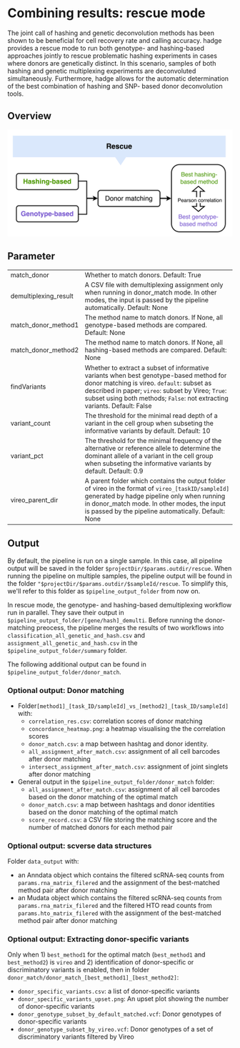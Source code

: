# Combining results: rescue mode

The joint call of hashing and genetic deconvolution methods has been shown to be beneficial for cell recovery rate and calling accuracy. hadge provides a rescue mode to run both genotype- and hashing-based approaches jointly to rescue problematic hashing experiments in cases where donors are genetically distinct. In this scenario, samples of both hashing and genetic multiplexing experiments are deconvoluted simultaneously. Furthermore, hadge allows for the automatic determination of the best combination of hashing and SNP- based donor deconvolution tools.

## Overview

![Caption](_static/images/rescue.png)

## **Parameter**

|                       |                                                                                                                                                                                                                                                                         |
| --------------------- | ----------------------------------------------------------------------------------------------------------------------------------------------------------------------------------------------------------------------------------------------------------------------- |
| match_donor           | Whether to match donors. Default: True                                                                                                                                                                                                                                  |
| demultiplexing_result | A CSV file with demultiplexing assignment only when running in donor_match mode. In other modes, the input is passed by the pipeline automatically. Default: None                                                                                                       |
| match_donor_method1   | The method name to match donors. If None, all genotype-based methods are compared. Default: None                                                                                                                                                                        |
| match_donor_method2   | The method name to match donors. If None, all hashing-based methods are compared. Default: None                                                                                                                                                                         |
| findVariants          | Whether to extract a subset of informative variants when best genotype-based method for donor matching is vireo. `default`: subset as described in paper; `vireo`: subset by Vireo; `True`: subset using both methods; `False`: not extracting variants. Default: False |
| variant_count         | The threshold for the minimal read depth of a variant in the cell group when subseting the informative variants by default. Default: 10                                                                                                                                 |
| variant_pct           | The threshold for the minimal frequency of the alternative or reference allele to determine the dominant allele of a variant in the cell group when subseting the informative variants by default. Default: 0.9                                                         |
| vireo_parent_dir      | A parent folder which contains the output folder of vireo in the format of `vireo_[taskID/sampleId]` generated by hadge pipeline only when running in donor_match mode. In other modes, the input is passed by the pipeline automatically. Default: None                |

## **Output**

By default, the pipeline is run on a single sample. In this case, all pipeline output will be saved in the folder `$projectDir/$params.outdir/rescue`. When running the pipeline on multiple samples, the pipeline output will be found in the folder `"$projectDir/$params.outdir/$sampleId/rescue`.
To simplify this, we'll refer to this folder as `$pipeline_output_folder` from now on.

In rescue mode, the genotype- and hashing-based demultiplexing workflow run in parallel. They save their output in `$pipeline_output_folder/[gene/hash]_demulti`. Before running the donor-matching preocess, the pipeline merges the results of two workflows into `classification_all_genetic_and_hash.csv` and `assignment_all_genetic_and_hash.csv` in the `$pipeline_output_folder/summary` folder.

The following additional output can be found in `$pipeline_output_folder/donor_match`.

### Optional output: Donor matching

- Folder`[method1]_[task_ID/sampleId]_vs_[method2]_[task_ID/sampleId]` with:
  - `correlation_res.csv`: correlation scores of donor matching
  - `concordance_heatmap.png`: a heatmap visualising the the correlation scores
  - `donor_match.csv`: a map between hashtag and donor identity.
  - `all_assignment_after_match.csv`: assignment of all cell barcodes after donor matching
  - `intersect_assignment_after_match.csv`: assignment of joint singlets after donor matching
- General output in the `$pipeline_output_folder/donor_match` folder:
  - `all_assignment_after_match.csv`: assignment of all cell barcodes based on the donor matching of the optimal match
  - `donor_match.csv`: a map between hashtags and donor identities based on the donor matching of the optimal match
  - `score_record.csv`: a CSV file storing the matching score and the number of matched donors for each method pair

### Optional output: scverse data structures

Folder `data_output` with:

- an Anndata object which contains the filtered scRNA-seq counts from `params.rna_matrix_filered` and the assignment of the best-matched method pair after donor matching
- an Mudata object which contains the filtered scRNA-seq counts from `params.rna_matrix_filered` and the filtered HTO read counts from `params.hto_matrix_filered` with the assignment of the best-matched method pair after donor matching

### Optional output: Extracting donor-specific variants

Only when 1) `best_method1` for the optimal match (`best_method1` and `best_method2`) is `vireo` and 2) identification of donor-specific or discriminatory variants is enabled, then in folder `donor_match/donor_match_[best_method1]_[best_method2]`:

- `donor_specific_variants.csv`: a list of donor-specific variants
- `donor_specific_variants_upset.png`: An upset plot showing the number of donor-specific variants
- `donor_genotype_subset_by_default_matched.vcf`: Donor genotypes of donor-specific variants
- `donor_genotype_subset_by_vireo.vcf`: Donor genotypes of a set of discriminatory variants filtered by Vireo

